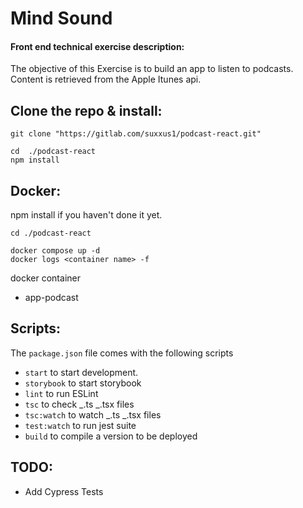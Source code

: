 # Mind Sound

#### Front end technical exercise description:

The objective of this Exercise is to build an app to listen to podcasts. Content is retrieved from the Apple Itunes api.

## Clone the repo & install:

```
git clone "https://gitlab.com/suxxus1/podcast-react.git"

cd  ./podcast-react
npm install
```

## Docker:

npm install if you haven't done it yet.

```
cd ./podcast-react

docker compose up -d
docker logs <container name> -f

```

docker container

- app-podcast

## Scripts:

The `package.json` file comes with the following scripts

- `start` to start development.
- `storybook` to start storybook
- `lint` to run ESLint
- `tsc` to check _.ts _.tsx files
- `tsc:watch` to watch _.ts _.tsx files
- `test:watch` to run jest suite
- `build` to compile a version to be deployed

## TODO:

- Add Cypress Tests
